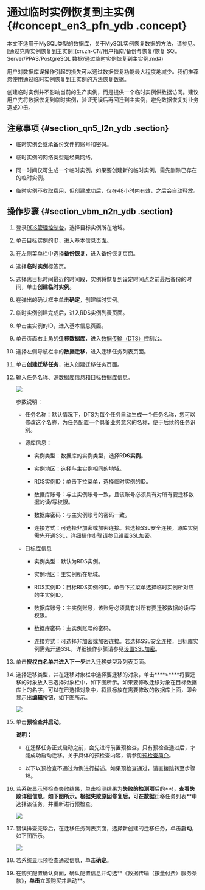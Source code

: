 # 通过临时实例恢复到主实例 {#concept_en3_pfn_ydb .concept}

本文不适用于MySQL类型的数据库，关于MySQL实例恢复数据的方法，请参见。[通过克隆实例恢复到主实例](cn.zh-CN/用户指南/备份与恢复/恢复 SQL Server/PPAS/PostgreSQL 数据/通过临时实例恢复到主实例.md#) 

用户对数据库误操作引起的损失可以通过数据恢复功能最大程度地减少。我们推荐您使用通过临时实例恢复到主实例的方法恢复数据。

创建临时实例并不影响当前的生产实例，而是提供一个临时实例供数据访问。建议用户先将数据恢复到临时实例，验证无误后再回迁到主实例，避免数据恢复对业务造成冲击。

## 注意事项 {#section_qn5_l2n_ydb .section}

-   临时实例会继承备份文件的账号和密码。

-   临时实例的网络类型是经典网络。

-   同一时间仅可生成一个临时实例。如果要创建新的临时实例，需先删除已存在的临时实例。

-   临时实例不收取费用，但创建成功后，仅在48小时内有效，之后会自动释放。


## 操作步骤 {#section_vbm_n2n_ydb .section}

1.  登录[RDS管理控制台](https://rds.console.aliyun.com/)，选择目标实例所在地域。
2.  单击目标实例的ID，进入基本信息页面。
3.  在左侧菜单栏中选择**备份恢复**，进入备份恢复页面。
4.  选择**临时实例**标签页。
5.  选择离目标时间最近的时间段，实例将恢复到设定时间点之前最后备份的时间，单击**创建临时实例**。
6.  在弹出的确认框中单击**确定**，创建临时实例。
7.  临时实例创建完成后，进入RDS实例列表页面。
8.  单击主实例的ID，进入基本信息页面。
9.  单击页面右上角的**迁移数据库**，进入[数据传输（DTS）](http://dts.console.aliyun.com/)控制台。
10. 选择左侧导航栏中的**数据迁移**，进入迁移任务列表页面。
11. 单击**创建迁移任务**，进入创建迁移任务页面。
12. 输入任务名称、源数据库信息和目标数据库信息。

    ![](http://docs-aliyun.cn-hangzhou.oss.aliyun-inc.com/assets/pic/26207/cn_zh/1496825100821/%E8%BF%81%E7%A7%BB%E6%95%B0%E6%8D%AE.png)

    参数说明：

    -   任务名称：默认情况下，DTS为每个任务自动生成一个任务名称，您可以修改这个名称，为任务配置一个具备业务意义的名称，便于后续的任务识别。

    -   源库信息：

        -   实例类型：数据库的实例类型，选择**RDS实例**。

        -   实例地区：选择与主实例相同的地域。

        -   RDS实例ID：单击下拉菜单，选择临时实例的ID。

        -   数据库账号：与主实例账号一致，且该账号必须具有对所有要迁移数据的读/写权限。

        -   数据库密码：与主实例账号的密码一致。

        -   连接方式：可选择非加密或加密连接。若选择SSL安全连接，源库实例需先开通SSL，详细操作步骤请参见[设置SSL加密](https://help.aliyun.com/document_detail/32474.html)。

    -   目标库信息

        -   实例类型：默认为RDS实例。

        -   实例地区：主实例所在地域。

        -   RDS实例ID：目标RDS实例的ID。单击下拉菜单选择临时实例所对应的主实例ID。

        -   数据库账号：主实例账号，该账号必须具有对所有要迁移数据的读/写权限。

        -   数据库密码：主实例账号的密码。

        -   连接方式：可选择非加密或加密连接。若选择SSL安全连接，目标库实例需先开通SSL，详细操作步骤请参见[设置SSL加密](https://help.aliyun.com/document_detail/32474.html)。

13. 单击**授权白名单并进入下一步**进入迁移类型及列表页面。
14. 选择迁移类型，并在迁移对象栏中选择要迁移的对象，单击****\>****将要迁移的对象放入已选择对象栏中，如下图所示。如果要修改迁移对象在目标数据库上的名字，可以在已选择对象中，将鼠标放在需要修改的数据库上面，即会显示出**编辑**按钮，如下图所示。

    ![](http://docs-aliyun.cn-hangzhou.oss.aliyun-inc.com/assets/pic/26207/cn_zh/1496827601510/%E9%80%89%E6%8B%A9%E8%BF%81%E7%A7%BB%E5%AF%B9%E8%B1%A1.png)

15. 单击**预检查并启动**。

    **说明：** 

    -   在迁移任务正式启动之前，会先进行前置预检查，只有预检查通过后，才能成功启动迁移。关于具体的预检查内容，请参见[预检查简介](https://help.aliyun.com/document_detail/52099.html)。

    -   以下以预检查不通过为例进行描述。如果预检查通过，请直接跳转至步骤18。

16. 若系统显示预检查失败结果，单击检测结果为**失败的检测项**后的**!**，查看失败详细信息，如下图所示。根据失败原因修复后，可在数据**迁移任务列表**中选择该任务，并重新进行预检查。

    ![](http://docs-aliyun.cn-hangzhou.oss.aliyun-inc.com/assets/pic/26207/cn_zh/1496828913256/rds_newuser_image_024.png)

17. 错误排查完毕后，在迁移任务列表页面，选择新创建的迁移任务，单击**启动**，如下图所示。

    ![](http://docs-aliyun.cn-hangzhou.oss.aliyun-inc.com/assets/pic/26207/cn_zh/1496829072181/rds_newuser_image_025.png)

18. 若系统显示预检查通过信息，单击**确定**。
19. 在购买配置确认页面，确认配置信息并勾选**《数据传输（按量付费）服务条款》**，单击**立即购买并启动**。

